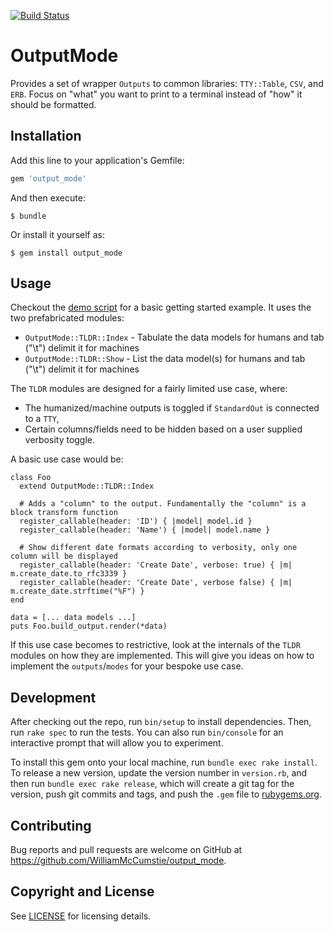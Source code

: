 [![Build Status](https://travis-ci.com/WilliamMcCumstie/output_mode.svg?branch=master)](https://travis-ci.com/WilliamMcCumstie/output_mode)

# OutputMode

Provides a set of wrapper `Outputs` to common libraries: `TTY::Table`, `CSV`, and `ERB`. Focus on "what" you want to print to a terminal instead of "how" it should be formatted.

## Installation

Add this line to your application's Gemfile:

```ruby
gem 'output_mode'
```

And then execute:

    $ bundle

Or install it yourself as:

    $ gem install output_mode

## Usage

Checkout the [demo script](bin/demo) for a basic getting started example. It uses the two prefabricated modules:
 * `OutputMode::TLDR::Index` - Tabulate the data models for humans and tab ("\t") delimit it for machines
 * `OutputMode::TLDR::Show` - List the data model(s) for humans and tab ("\t") delimit it for machines

The `TLDR` modules are designed for a fairly limited use case, where:
 * The humanized/machine outputs is toggled if `StandardOut` is connected to a `TTY`,
 * Certain columns/fields need to be hidden based on a user supplied verbosity toggle.

A basic use case would be:

```
class Foo
  extend OutputMode::TLDR::Index

  # Adds a "column" to the output. Fundamentally the "column" is a block transform function
  register_callable(header: 'ID') { |model| model.id }
  register_callable(header: 'Name') { |model| model.name }

  # Show different date formats according to verbosity, only one column will be displayed
  register_callable(header: 'Create Date', verbose: true) { |m| m.create_date.to_rfc3339 }
  register_callable(header: 'Create Date', verbose false) { |m| m.create_date.strftime("%F") }
end

data = [... data models ...]
puts Foo.build_output.render(*data)
```

If this use case becomes to restrictive, look at the internals of the `TLDR` modules on how they are implemented. This will give you ideas on how to implement the `outputs`/`modes` for your bespoke use case.

## Development

After checking out the repo, run `bin/setup` to install dependencies. Then, run `rake spec` to run the tests. You can also run `bin/console` for an interactive prompt that will allow you to experiment.

To install this gem onto your local machine, run `bundle exec rake install`. To release a new version, update the version number in `version.rb`, and then run `bundle exec rake release`, which will create a git tag for the version, push git commits and tags, and push the `.gem` file to [rubygems.org](https://rubygems.org).

## Contributing

Bug reports and pull requests are welcome on GitHub at https://github.com/WilliamMcCumstie/output_mode.

## Copyright and License

See [LICENSE](LICENSE.txt) for licensing details.

